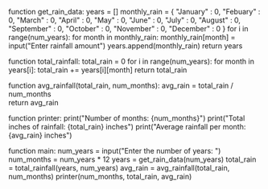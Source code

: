 function get_rain_data:
    years = []
    monthly_rain = {
        "January" : 0,
        "Febuary" : 0,
        "March" : 0,
        "April" : 0,
        "May" : 0,
        "June" : 0,
        "July" : 0,
        "August" : 0,
        "September" : 0,
        "October" : 0,
        "November" : 0,
        "December" : 0
    }
    for i in range(num_years):
        for month in monthly_rain:
            monthly_rain[month] = input("Enter rainfall amount")
        years.append(monthly_rain)
    return years

function total_rainfall:
    total_rain = 0
    for i in range(num_years):
        for month in years[i]:
            total_rain += years[i][month]
    return total_rain   

function avg_rainfall(total_rain, num_months):
    avg_rain = total_rain / num_months   
    return avg_rain

function printer:
    print("Number of months: {num_months}")
    print("Total inches of rainfall: {total_rain} inches")
    print("Average rainfall per month: {avg_rain} inches")

function main:
    num_years = input("Enter the number of years: ")
    num_months = num_years * 12
    years = get_rain_data(num_years)
    total_rain = total_rainfall(years, num_years)
    avg_rain = avg_rainfall(total_rain, num_months)
    printer(num_months, total_rain, avg_rain)